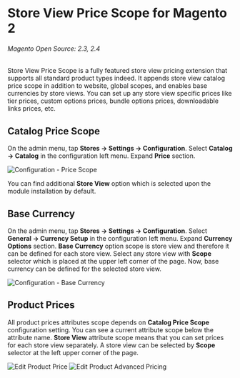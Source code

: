 # Store View Price Scope for Magento 2
###### Magento Open Source: 2.3, 2.4

Store View Price Scope is a fully featured store view pricing extension that supports all standard product types indeed. It appends store view catalog price scope in addition to website, global scopes, and enables base currencies by store views. You can set up any store view specific prices like tier prices, custom options prices, bundle options prices, downloadable links prices, etc.

## Catalog Price Scope</h2>
On the admin menu, tap **Stores → Settings → Configuration**. Select **Catalog → Catalog** in the configuration left menu. Expand **Price** section.

![Configuration - Price Scope](https://i.postimg.cc/nc6BJcXf/admin-configuration-catalog-price-scope.png)

You can find additional **Store View** option which is selected upon the module installation by default.

## Base Currency</h2>
On the admin menu, tap **Stores → Settings → Configuration**. Select **General → Currency Setup** in the configuration left menu. Expand **Currency Options** section. **Base Currency** option scope is store view and therefore it can be defined for each store view. Select any store view with **Scope** selector which is placed at the upper left corner of the page. Now, base currency can be defined for the selected store view.

![Configuration - Base Currency](https://i.postimg.cc/76mS832K/admin-configuration-base-currency.png)

## Product Prices</h2>
All product prices attributes scope depends on **Catalog Price Scope** configuration setting. You can see a current attribute scope below the attribute name. **Store View** attribute scope means that you can set prices for each store view separately. A store view can be selected by **Scope** selector at the left upper corner of the page.

![Edit Product Price](https://i.postimg.cc/CLZkXfL4/admin-product-edit-price.png)
![Edit Product Advanced Pricing](https://i.postimg.cc/Dfp1xcFZ/admin-product-edit-advanced-pricing.png)

